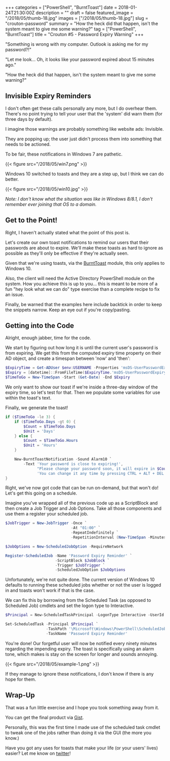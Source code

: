 +++
categories = ["PowerShell", "BurntToast"]
date = 2018-01-24T21:30:00Z
description = ""
draft = false
featured_image = "/2018/05/thumb-18.jpg"
images = ["/2018/05/thumb-18.jpg"]
slug = "crouton-password"
summary = "How the heck did that happen, isn't the system meant to give me some warning?"
tag = ["PowerShell", "BurntToast"]
title = "Crouton #5 - Password Expiry Warning"
+++


"Something is wrong with my computer. Outlook is asking me for my password?!"

"Let me look... Oh, it looks like your password expired about 15 minutes ago."

"How the heck did that happen, isn't the system meant to give me some warning?"

## **Invisible Expiry Reminders**

I don't often get these calls personally any more, but I do overhear them. There's no point trying to tell your user that the 'system' did warn them (for three days by default).

I imagine those warnings are probably something like website ads: Invisible.

They are popping up; the user just didn't process them into something that needs to be actioned.

To be fair, these notifications in Windows 7 are pathetic.

{{< figure src="/2018/05/win7.png" >}}

Windows 10 switched to toasts and they are a step up, but I think we can do better.

{{< figure src="/2018/05/win10.jpg" >}}

_Note: I don't know what the situation was like in Windows 8/8.1, I don't remember ever joining that OS to a domain._

## **Get to the Point!**

Right, I haven't actually stated what the point of this post is.

Let's create our own toast notifications to remind our users that their passwords are about to expire. We'll make these toasts as hard to ignore as possible as they'll only be effective if they're actually seen.

Given that we're using toasts, via the [BurntToast](https://powershellgallery.com/packages/BurntToast) module, this only applies to Windows 10.

Also, the client will need the Active Directory PowerShell module on the system. How you achieve this is up to you... this is meant to be more of a fun "hey look what we can do" type exercise than a complete recipe to fix an issue.

Finally, be warned that the examples here include backtick in order to keep the snippets narrow. Keep an eye out if you're copy/pasting.

## **Getting into the Code**

Alright, enough jabber, time for the code.

We start by figuring out how long it is until the current user's password is from expiring. We get this from the computed expiry time property on their AD object, and create a timespan between 'now' and 'then':

```powershell
$ExpiryTime = Get-ADUser $env:USERNAME -Properties 'msDS-UserPasswordExpiryTimeComputed'
$Expiry = [datetime]::FromFileTime($ExpiryTime.'msDS-UserPasswordExpiryTimeComputed')
$TimeToGo = New-TimeSpan -Start (Get-Date) -End $Expiry

```

We only want to show our toast if we're inside a three-day window of the expiry time, so let's test for that. Then we populate some variables for use within the toast's text.

Finally, we generate the toast!

```powershell
if ($TimeToGo -le 3) {
    if ($TimeToGo.Days -gt 0) {
        $Count = $TimeToGo.Days
        $Unit = 'Days'
    } else {
        $Count = $TimeToGo.Hours
        $Unit = 'Hours'
    }

    New-BurntToastNotification -Sound Alarm10 `
        -Text 'Your password is close to expiring!',
              "Please change your password soon, it will expire in $Count $Unit.",
              'You can change it any time by pressing CTRL + ALT + DEL and choosing "Change a password."'
}

```

Right, we've now got code that can be run on-demand, but that won't do! Let's get this going on a schedule.

Imagine you've wrapped all of the previous code up as a ScriptBlock and then create a Job Trigger and Job Options. Take all those components and use them a register your scheduled job.

```powershell
$JobTrigger = New-JobTrigger -Once `
                             -At "01:00" `
                             -RepeatIndefinitely `
                             -RepetitionInterval (New-TimeSpan -Minutes 90)

$JobOptions = New-ScheduledJobOption -RequireNetwork

Register-ScheduledJob -Name 'Password Expiry Reminder' `
                      -ScriptBlock $JobBlock `
                      -Trigger $JobTrigger `
                      -ScheduledJobOption $JobOptions

```

Unfortunately, we're not quite done. The current version of Windows 10 defaults to running these scheduled jobs whether or not the user is logged in and toasts won't work if that is the case.

We can fix this by borrowing from the Scheduled Task (as opposed to Scheduled Job) cmdlets and set the logon type to Interactive.

```powershell
$Principal = New-ScheduledTaskPrincipal -LogonType Interactive -UserId $ENV:USERNAME

Set-ScheduledTask -Principal $Principal `
                  -TaskPath '\Microsoft\Windows\PowerShell\ScheduledJobs\' `
                  -TaskName 'Password Expiry Reminder'

```

You're done! Our forgetful user will now be notified every ninety minutes regarding the impending expiry. The toast is specifically using an alarm tone, which makes is stay on the screen for longer and sounds annoying.

{{< figure src="/2018/05/example-1.png" >}}

If they manage to ignore these notifications, I don't know if there is any hope for them.

## **Wrap-Up**

That was a fun little exercise and I hope you took something away from it.

You can get the final product via [Gist](https://gist.github.com/Windos/17ce81e36cc635638f30e5cb79791051).

Personally, this was the first time I made use of the scheduled task cmdlet to tweak one of the jobs rather than doing it via the GUI (the more you know.)

Have you got any uses for toasts that make your life (or your users' lives) easier? Let me know on [twitter](https://twitter.com/WindosNZ)!

